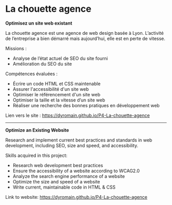 # La chouette agence

<strong>Optimisez un site web existant</strong>

La chouette agence est une agence de web design basée à Lyon. L’activité de l’entreprise a bien démarré mais aujourd’hui, elle est en perte de vitesse. 

Missions :
- Analyse de l’état actuel de SEO du site fourni
- Amélioration du SEO du site

Compétences évaluées :
- Écrire un code HTML et CSS maintenable
- Assurer l'accessibilité d'un site web
- Optimiser le référencement d'un site web
- Optimiser la taille et la vitesse d’un site web
- Réaliser une recherche des bonnes pratiques en développement web

Lien vers le site : https://dyromain.github.io/P4-La-chouette-agence

********************************************************************************

<strong>Optimize an Existing Website</strong>

Research and implement current best practices and standards in web development, including SEO, size and speed, and accessibility.

Skills acquired in this project:
- Research web development best practices
- Ensure the accessibility of a website according to WCAG2.0
- Analyze the search engine performance of a website
- Optimize the size and speed of a website
- Write current, maintainable code in HTML & CSS

Link to website: https://dyromain.github.io/P4-La-chouette-agence
 

